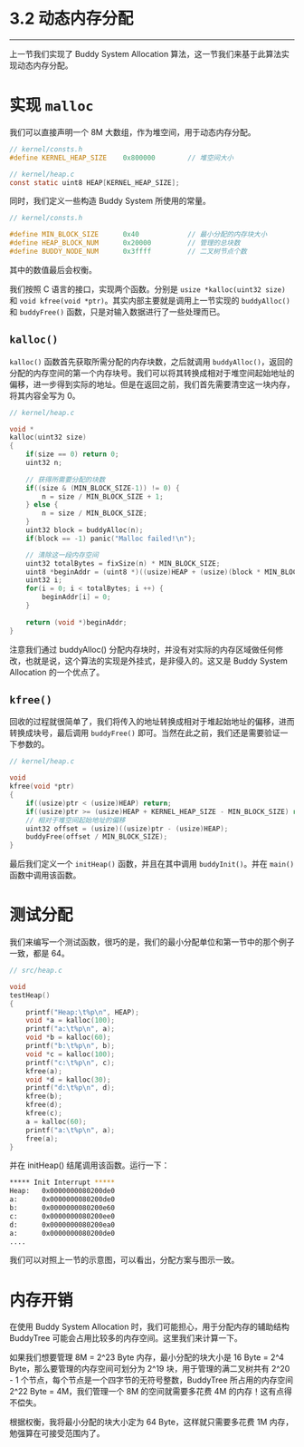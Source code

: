 # 3.2 动态内存分配

----

上一节我们实现了 Buddy System Allocation 算法，这一节我们来基于此算法实现动态内存分配。

# 实现 `malloc`

我们可以直接声明一个 8M 大数组，作为堆空间，用于动态内存分配。

```c
// kernel/consts.h
#define KERNEL_HEAP_SIZE    0x800000        // 堆空间大小

// kernel/heap.c
const static uint8 HEAP[KERNEL_HEAP_SIZE];
```

同时，我们定义一些构造 Buddy System 所使用的常量。

```c
// kernel/consts.h

#define MIN_BLOCK_SIZE      0x40            // 最小分配的内存块大小
#define HEAP_BLOCK_NUM      0x20000         // 管理的总块数
#define BUDDY_NODE_NUM      0x3ffff         // 二叉树节点个数
```

其中的数值最后会权衡。

我们按照 C 语言的接口，实现两个函数。分别是 `usize *kalloc(uint32 size)` 和 `void kfree(void *ptr)`。其实内部主要就是调用上一节实现的 `buddyAlloc()` 和 `buddyFree()` 函数，只是对输入数据进行了一些处理而已。

## `kalloc()`

`kalloc()` 函数首先获取所需分配的内存块数，之后就调用 `buddyAlloc()`，返回的分配的内存空间的第一个内存块号。我们可以将其转换成相对于堆空间起始地址的偏移，进一步得到实际的地址。但是在返回之前，我们首先需要清空这一块内存，将其内容全写为 0。

```c
// kernel/heap.c

void *
kalloc(uint32 size)
{
    if(size == 0) return 0;
    uint32 n;
    
    // 获得所需要分配的块数
    if((size & (MIN_BLOCK_SIZE-1)) != 0) {
        n = size / MIN_BLOCK_SIZE + 1;
    } else {
        n = size / MIN_BLOCK_SIZE;
    }
    uint32 block = buddyAlloc(n);
    if(block == -1) panic("Malloc failed!\n");

    // 清除这一段内存空间
    uint32 totalBytes = fixSize(n) * MIN_BLOCK_SIZE;
    uint8 *beginAddr = (uint8 *)((usize)HEAP + (usize)(block * MIN_BLOCK_SIZE));
    uint32 i;
    for(i = 0; i < totalBytes; i ++) {
        beginAddr[i] = 0;
    }
    
    return (void *)beginAddr;
}
```

注意我们通过 buddyAlloc() 分配内存块时，并没有对实际的内存区域做任何修改，也就是说，这个算法的实现是外挂式，是非侵入的。这又是 Buddy System Allocation 的一个优点了。

## `kfree()`

回收的过程就很简单了，我们将传入的地址转换成相对于堆起始地址的偏移，进而转换成块号，最后调用 `buddyFree()` 即可。当然在此之前，我们还是需要验证一下参数的。

```c
// kernel/heap.c

void
kfree(void *ptr)
{
    if((usize)ptr < (usize)HEAP) return;
    if((usize)ptr >= (usize)HEAP + KERNEL_HEAP_SIZE - MIN_BLOCK_SIZE) return;
    // 相对于堆空间起始地址的偏移
    uint32 offset = (usize)((usize)ptr - (usize)HEAP);
    buddyFree(offset / MIN_BLOCK_SIZE);
}
```

最后我们定义一个 `initHeap()` 函数，并且在其中调用 `buddyInit()`。并在 `main()` 函数中调用该函数。

# 测试分配

我们来编写一个测试函数，很巧的是，我们的最小分配单位和第一节中的那个例子一致，都是 64。

```c
// src/heap.c

void
testHeap()
{
    printf("Heap:\t%p\n", HEAP);
    void *a = kalloc(100);
    printf("a:\t%p\n", a);
    void *b = kalloc(60);
    printf("b:\t%p\n", b);
    void *c = kalloc(100);
    printf("c:\t%p\n", c);
    kfree(a);
    void *d = kalloc(30);
    printf("d:\t%p\n", d);
    kfree(b);
    kfree(d);
    kfree(c);
    a = kalloc(60);
    printf("a:\t%p\n", a);
    free(a);
}
```

并在 initHeap() 结尾调用该函数。运行一下：

```bash
***** Init Interrupt *****
Heap:   0x0000000080200de0
a:      0x0000000080200de0
b:      0x0000000080200e60
c:      0x0000000080200ee0
d:      0x0000000080200ea0
a:      0x0000000080200de0
....
```

我们可以对照上一节的示意图，可以看出，分配方案与图示一致。

# 内存开销

在使用 Buddy System Allocation 时，我们可能担心，用于分配内存的辅助结构 BuddyTree 可能会占用比较多的内存空间。这里我们来计算一下。

如果我们想要管理 8M = 2^23 Byte 内存，最小分配的块大小是 16 Byte = 2^4 Byte，那么要管理的内存空间可划分为 2^19 块，用于管理的满二叉树共有 2^20 - 1 个节点，每个节点是一个四字节的无符号整数，BuddyTree 所占用的内存空间 2^22 Byte = 4M，我们管理一个 8M 的空间就需要多花费 4M 的内存！这有点得不偿失。

根据权衡，我将最小分配的块大小定为 64 Byte，这样就只需要多花费 1M 内存，勉强算在可接受范围内了。
